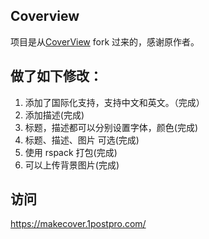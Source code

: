 ## Coverview

项目是从[CoverView](https://github.com/rutikwankhade/CoverView) fork 过来的，感谢原作者。

## 做了如下修改：

1. 添加了国际化支持，支持中文和英文。（完成）
2. 添加描述(完成)
3. 标题，描述都可以分别设置字体，颜色(完成)
4. 标题、描述、图片 可选(完成)
5. 使用 rspack 打包(完成)
6. 可以上传背景图片(完成)

## 访问

https://makecover.1postpro.com/

